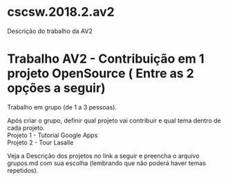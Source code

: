 # cscsw.2018.2.av2
Descrição do trabalho da AV2

# Trabalho AV2 - Contribuição em 1 projeto OpenSource ( Entre as 2 opções a seguir)

Trabalho em grupo (de 1 a 3 pessoas).

Após criar o grupo, definir qual projeto vai contribuir e qual tema dentro de cada projeto.  
Projeto 1 - Tutorial Google Apps   
Projeto 2 - Tour Lasalle 


Veja a Descrição dos projetos no link a seguir e preencha o arquivo grupos.md com sua escolha (lembrando que não poderá haver temas repetidos).

